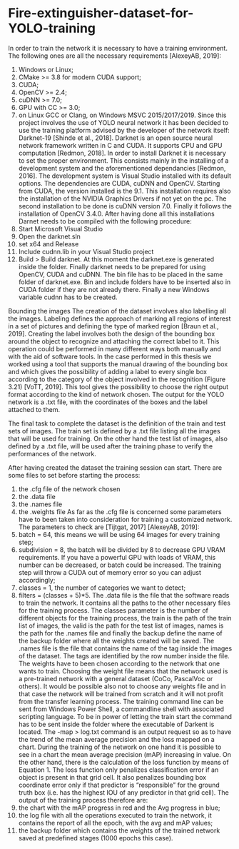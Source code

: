 # Fire-extinguisher-dataset-for-YOLO-training
In order to train the network it is necessary to have a training environment.
The following ones are all the necessary requirements [AlexeyAB, 2019]:
1. Windows or Linux;
2. CMake >= 3.8 for modern CUDA support;
3. CUDA;
4. OpenCV >= 2.4;
5. cuDNN >= 7.0;
6. GPU with CC >= 3.0;
7. on Linux GCC or Clang, on Windows MSVC 2015/2017/2019.
Since this project involves the use of YOLO neural network it has been decided
to use the training platform advised by the developer of the network itself:
Darknet-19 [Shinde et al., 2018]. Darknet is an open source neural network
framework written in C and CUDA. It supports CPU and GPU computation
[Redmon, 2018].
In order to install Darknet it is necessary to set the proper environment. This
consists mainly in the installing of a development system and the aforementioned
dependancies [Redmon, 2016]. The development system is Visual Studio
installed with its default options. The dependencies are CUDA, cuDNN and
OpenCV.
Starting from CUDA, the version installed is the 9.1. This installation requires
also the installation of the NVIDIA Graphics Drivers if not yet on the pc.
The second installation to be done is cuDNN version 7.0.
Finally it follows the installation of OpenCV 3.4.0.
After having done all this installations Darnet needs to be compiled with the
following procedure:
1. Start Microsoft Visual Studio
2. Open the darknet.sln
3. set x64 and Release
4. Include cudnn.lib in your Visual Studio project
5. Build > Build darknet.
At this moment the darknet.exe is generated inside the folder.
Finally darknet needs to be prepared for using OpenCV, CUDA and cuDNN.
The bin file has to be placed in the same folder of darknet.exe. Bin
and include folders have to be inserted also in CUDA folder if they are not
already there. Finally a new Windows variable cudnn has to be created.

Bounding the images
The creation of the dataset involves also labelling all the images. Labeling defines
the approach of marking all regions of interest in a set of pictures and
defining the type of marked region [Braun et al., 2019]. Creating the label involves
both the design of the bounding box around the object to recognize and
attaching the correct label to it. This operation could be performed in many
different ways both manually and with the aid of software tools.
In the case performed in this thesis we worked using a tool that supports the
manual drawing of the bounding box and which gives the possibility of adding
a label to every single box according to the category of the object involved in
the recognition (Figure 3.21) [VoTT, 2019].
This tool gives the possibility to choose the right output format according to
the kind of network chosen. The output for the YOLO network is a .txt file,
with the coordinates of the boxes and the label attached to them.

The final task to complete the dataset is the definition of the train and test
sets of images. The train set is defined by a .txt file listing all the images that
will be used for training. On the other hand the test list of images, also defined
by a .txt file, will be used after the training phase to verify the performances of
the network.

After having created the dataset the training session can start.
There are some files to set before starting the process:
1. the .cfg file of the network chosen
2. the .data file
3. the .names file
4. the .weights file
As far as the .cfg file is concerned some parameters have to been taken into
consideration for training a customized network. The parameters to check are
[Tijtgat, 2017] [AlexeyAB, 2019]:
1. batch = 64, this means we will be using 64 images for every training step;
2. subdivision = 8, the batch will be divided by 8 to decrease GPU VRAM
requirements. If you have a powerful GPU with loads of VRAM, this
number can be decreased, or batch could be increased. The training step
will throw a CUDA out of memory error so you can adjust accordingly;
1. classes = 1, the number of categories we want to detect;
2. filters = (classes + 5)*5.
The .data file is the file that the software reads to train the network. It contains
all the paths to the other necessary files for the training process.
The classes parameter is the number of different objects for the training
process, the train is the path of the train list of images, the valid is the path
for the test list of images, names is the path for the .names file and finally the
backup define the name of the backup folder where all the weights created will
be saved.
The .names file is the file that contains the name of the tag inside
the images of the dataset. The tags are identified by the row number inside the
file.
The weights have to been chosen according to the network that one wants
to train. Choosing the weight file means that the network used is a pre-trained
network with a general dataset (CoCo, PascalVoc or others). It would be possible
also not to choose any weights file and in that case the network will be
trained from scratch and it will not profit from the transfer learning process.
The training command line can be sent from Windows Power Shell, a commandline
shell with associated scripting language. To be in power of letting the train
start the command has to be sent inside the folder where the executable of
Darkent is located.
The -map > log.txt command is an output request so as to have the trend of
the mean average precision and the loss mapped on a chart.
During the training of the network on one hand it is possible to see in a chart the mean average precision (mAP) increasing in value. On the other
hand, there is the calculation of the loss function by means of Equation 1. The
loss function only penalizes classification error if an object is present in that grid
cell. It also penalizes bounding box coordinate error only if that predictor is
“responsible” for the ground truth box (i.e. has the highest IOU of any predictor
in that grid cell).
The output of the training process therefore are:
1. the chart with the mAP progress in red and the Avg progress in blue;
2. the log file with all the operations executed to train the network, it contains the report of all the epoch, with the avg and mAP
values;
3. the backup folder which contains the weights of the trained network saved
at predefined stages (1000 epochs this case).
